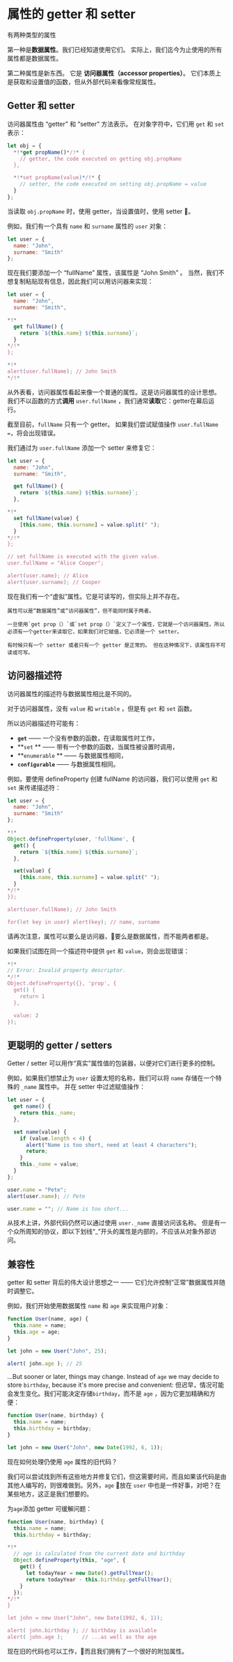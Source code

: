 
# 属性的 getter 和 setter

有两种类型的属性

第一种是**数据属性**。我们已经知道使用它们。 实际上，我们迄今为止使用的所有属性都是数据属性。

第二种属性是新东西。 它是 **访问器属性（accessor properties）**。 它们本质上是获取和设置值的函数，但从外部代码来看像常规属性。

## Getter 和 setter

访问器属性由 “getter” 和 “setter” 方法表示。 在对象字符中，它们用 `get` 和 `set` 表示：

```js
let obj = {
  *!*get propName()*/!* {
    // getter, the code executed on getting obj.propName
  },

  *!*set propName(value)*/!* {
    // setter, the code executed on setting obj.propName = value
  }
};
```

当读取 `obj.propName` 时，使用 getter，当设置值时，使用 setter 。

例如，我们有一个具有 `name` 和 `surname` 属性的 `user` 对象：

```js run
let user = {
  name: "John",
  surname: "Smith"
};
```

现在我们要添加一个 “fullName” 属性，该属性是 “John Smith” 。 当然，我们不想复制粘贴现有信息，因此我们可以用访问器来实现：

```js run
let user = {
  name: "John",
  surname: "Smith",

*!*
  get fullName() {
    return `${this.name} ${this.surname}`;
  }
*/!*
};

*!*
alert(user.fullName); // John Smith
*/!*
```

从外表看，访问器属性看起来像一个普通的属性。这是访问器属性的设计思想。 我们不以函数的方式**调用** `user.fullName` ，我们通常**读取**它：getter在幕后运行。

截至目前，`fullName` 只有一个 getter。 如果我们尝试赋值操作 `user.fullName =`，将会出现错误。

我们通过为 `user.fullName` 添加一个 setter 来修复它：

```js run
let user = {
  name: "John",
  surname: "Smith",

  get fullName() {
    return `${this.name} ${this.surname}`;
  },

*!*
  set fullName(value) {
    [this.name, this.surname] = value.split(" ");
  }
*/!*
};

// set fullName is executed with the given value.
user.fullName = "Alice Cooper";

alert(user.name); // Alice
alert(user.surname); // Cooper
```

现在我们有一个“虚拟”属性。它是可读写的，但实际上并不存在。

```smart header="Accessor properties are only accessible with get/set"
属性可以是“数据属性”或“访问器属性”，但不能同时属于两者。

一旦使用`get prop（）`或`set prop（）`定义了一个属性，它就是一个访问器属性。所以必须有一个getter来读取它，如果我们对它赋值，它必须是一个 setter。

有时候只有一个 setter 或者只有一个 getter 是正常的。 但在这种情况下，该属性将不可读或可写。
```


## 访问器描述符

访问器属性的描述符与数据属性相比是不同的。

对于访问器属性，没有 `value` 和 `writable` ，但是有 `get` 和 `set` 函数。

所以访问器描述符可能有：

- **`get`** —— 一个没有参数的函数，在读取属性时工作，
- **`set` ** —— 带有一个参数的函数，当属性被设置时调用，
- **`enumerable` ** —— 与数据属性相同，
- **`configurable`** —— 与数据属性相同。

例如，要使用 defineProperty 创建 fullName 的访问器，我们可以使用 `get` 和 `set` 来传递描述符：

```js run
let user = {
  name: "John",
  surname: "Smith"
};

*!*
Object.defineProperty(user, 'fullName', {
  get() {
    return `${this.name} ${this.surname}`;
  },

  set(value) {
    [this.name, this.surname] = value.split(" ");
  }
*/!*
});

alert(user.fullName); // John Smith

for(let key in user) alert(key); // name, surname
```

请再次注意，属性可以要么是访问器，要么是数据属性，而不能两者都是。

如果我们试图在同一个描述符中提供 `get` 和 `value`，则会出现错误：

```js run
*!*
// Error: Invalid property descriptor.
*/!*
Object.defineProperty({}, 'prop', {
  get() {
    return 1
  },

  value: 2
});
```

## 更聪明的 getter / setters

Getter / setter 可以用作“真实”属性值的包装器，以便对它们进行更多的控制。

例如，如果我们想禁止为 `user` 设置太短的名称，我们可以将 `name` 存储在一个特殊的 `_name` 属性中。 并在 setter 中过滤赋值操作：

```js run
let user = {
  get name() {
    return this._name;
  },

  set name(value) {
    if (value.length < 4) {
      alert("Name is too short, need at least 4 characters");
      return;
    }
    this._name = value;
  }
};

user.name = "Pete";
alert(user.name); // Pete

user.name = ""; // Name is too short...
```

从技术上讲，外部代码仍然可以通过使用 `user._name` 直接访问该名称。 但是有一个众所周知的协议，即以下划线“_”开头的属性是内部的，不应该从对象外部访问。

## 兼容性

getter 和 setter 背后的伟大设计思想之一 —— 它们允许控制“正常”数据属性并随时调整它。

例如，我们开始使用数据属性 `name` 和 `age` 来实现用户对象：

```js
function User(name, age) {
  this.name = name;
  this.age = age;
}

let john = new User("John", 25);

alert( john.age ); // 25
```

...But sooner or later, things may change. Instead of `age` we may decide to store `birthday`, because it's more precise and convenient:
但迟早，情况可能会发生变化。我们可能决定存储`birthday`，而不是 `age` ，因为它更加精确和方便：

```js
function User(name, birthday) {
  this.name = name;
  this.birthday = birthday;
}

let john = new User("John", new Date(1992, 6, 1));
```

现在如何处理仍使用 `age` 属性的旧代码？

我们可以尝试找到所有这些地方并修复它们，但这需要时间，而且如果该代码是由其他人编写的，则很难做到。另外，`age` 放在 `user` 中也是一件好事，对吧？在某些地方，这正是我们想要的。

为`age`添加 getter 可缓解问题：

```js run no-beautify
function User(name, birthday) {
  this.name = name;
  this.birthday = birthday;

*!*
  // age is calculated from the current date and birthday
  Object.defineProperty(this, "age", {
    get() {
      let todayYear = new Date().getFullYear();
      return todayYear - this.birthday.getFullYear();
    }
  });
*/!*
}

let john = new User("John", new Date(1992, 6, 1));

alert( john.birthday ); // birthday is available
alert( john.age );      // ...as well as the age
```

现在旧的代码也可以工作，而且我们拥有了一个很好的附加属性。
